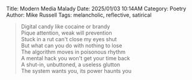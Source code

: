 Title: Modern Media Malady
Date: 2025/01/03 10:14AM
Category: Poetry
Author: Mike Russell
Tags: melancholic, reflective, satirical

> Digital candy like cocaine or brandy<br>
> Pique attention, weak will prevention<br>
> Stuck in a rut can't close my eyes shut<br>
> But what can you do with nothing to lose<br>
> The algorithm moves in poisonous rhythm<br>
> A mental hack you won't get your time back<br>
> A shut-in, unbuttoned, a useless glutton<br>
> The system wants you, its power haunts you
